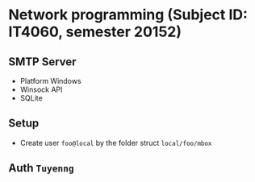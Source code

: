 # Network programming (Subject ID: IT4060, semester 20152)

## SMTP Server

* Platform Windows
* Winsock API
* SQLite

## Setup

* Create user `foo@local` by the folder struct `local/foo/mbox`

## Auth `Tuyenng`

